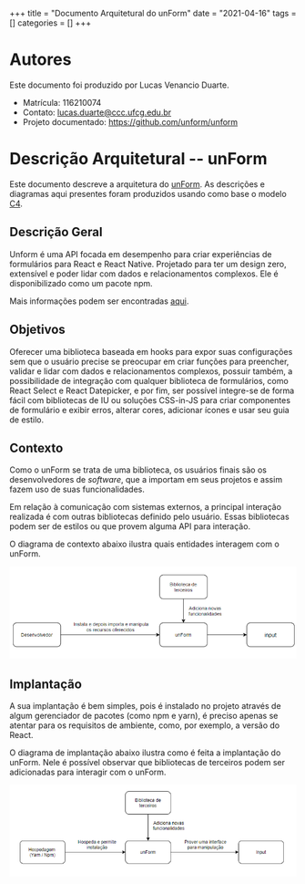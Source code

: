 +++
title = "Documento Arquitetural do unForm"
date = "2021-04-16"
tags = []
categories = []
+++

# Autores

Este documento foi produzido por Lucas Venancio Duarte.

- Matrícula: 116210074
- Contato: lucas.duarte@ccc.ufcg.edu.br
- Projeto documentado: https://github.com/unform/unform

# Descrição Arquitetural -- unForm

Este documento descreve a arquitetura do [unForm](https://github.com/unform/unform).
As descrições e diagramas aqui presentes foram produzidos usando como base o modelo [C4](https://c4model.com/).

## Descrição Geral

Unform é uma API focada em desempenho para criar experiências de formulários para React e React Native. Projetado para ter um design zero, extensível e poder lidar com dados e relacionamentos complexos. Ele é disponibilizado como um pacote npm.

Mais informações podem ser encontradas [aqui](https://unform.dev/).

## Objetivos

Oferecer uma biblioteca baseada em hooks para expor suas configurações sem que o usuário precise se preocupar em criar funções para preencher, validar e lidar com dados e relacionamentos complexos, possuir também, a possibilidade de integração com qualquer biblioteca de formulários, como React Select e React Datepicker, e por fim, ser possível integre-se de forma fácil  com bibliotecas de IU ou soluções CSS-in-JS para criar componentes de formulário e exibir erros, alterar cores, adicionar ícones e usar seu guia de estilo.

## Contexto

Como o unForm se trata de uma biblioteca, os usuários finais são os desenvolvedores de *software*, que a importam em seus projetos e assim fazem uso de suas funcionalidades.

Em relação à comunicação com sistemas externos, a principal interação realizada é com outras bibliotecas definido pelo usuário. Essas bibliotecas podem ser de estilos ou que provem alguma API para interação.

O diagrama de contexto abaixo ilustra quais entidades interagem com o unForm.

![Diagrama de Contexto](un-form/contexto.png)

## Implantação

A sua implantação é bem simples, pois é instalado no projeto através de algum gerenciador de pacotes (como npm e yarn), é preciso apenas se atentar para os requisitos de ambiente, como, por exemplo, a versão do React.

O diagrama de implantação abaixo ilustra como é feita a implantação do unForm. Nele é possível observar que bibliotecas de terceiros podem ser adicionadas para interagir com o unForm.


![Diagrama de Implantação](un-form/implantacao.png)
